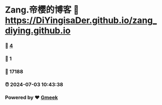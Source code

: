 # Zang.帝樱的博客 :link: https://DiYingisaDer.github.io/zang_diying.github.io 
### :page_facing_up: [4](https://DiYingisaDer.github.io/zang_diying.github.io/tag.html) 
### :speech_balloon: 1 
### :hibiscus: 17188 
### :alarm_clock: 2024-07-03 10:43:38 
### Powered by :heart: [Gmeek](https://github.com/Meekdai/Gmeek)
